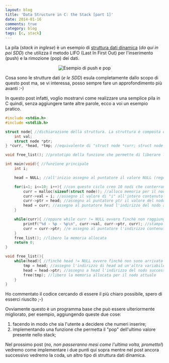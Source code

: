 ```yaml
---
layout: blog
title: 'Data Structure in C: the Stack [part 1]'
date: 2014-01-16
comments: true
category: blog
tags: [c, stack]
---
```


La pila (_stack in inglese_) è un esempio di [struttura dati dinamica](http://it.wikipedia.org/wiki/Struttura_dati#Strutture_dati_dinamiche) (_da qui in poi SDD_) che utilizza il metodo LIFO (Last In First Out) per l'inserimento (push) e la rimozione (pop) dei dati.

<p align="center">
    <img align="center" src="{{ site.baseurl }}/images/2014/01/Stack.jpg" alt="Esempio di push e pop" />
</p>

Cosa sono le strutture dati (_e le SDD_) esula completamente dallo scopo di questo post ma, se vi interessa, posso sempre fare un approfondimento più avanti :-)

In questo post infatti, voglio mostrarvi come realizzare una semplice pila in C quindi, senza aggiungere tante altre parole, ecco a voi un esempio pratico.

```c
#include <stdio.h>
#include <stdlib.h>

struct node{ //dichiarazione della struttura. La struttura è composta da un numero intero e da un puntatore ad una struttura di tipo node (rappresenta il "nodo successivo").
	int val;
	struct node *ptr;
} *curr, *head, *tmp; //equivalente di "struct node *curr; struct node *head; struct node *tmp;". Dichiaro quidni 3 puntatori ad una struttura di tipo node

void free_list(); //prototipo della funzione che permette di liberare la memoria allocata

int main(void){ //funzione principale
	int i;

    head = NULL; //all'inizio assegno al puntatore il valore NULL (regole di buona programmazione)

	for(i=1; i<=10; i++){ //con questo ciclo creo 10 nodi che conterrano i valori 1,2,3...10
		curr = malloc(sizeof(struct node)); //alloco memoria per il nodo
		curr->val = i; //assegno il valore di "i" all'intero contenuto nella struttura
		curr->ptr = head; //assegno al puntatore ptr il valore del nodo precedentemente creato
		head = curr; //assegno al puntatore head l'indirizzo del nodo attuale (testa della pila)
	}

	while(curr){ //oppure while curr != NULL ovvero finchè non raggiungo il fondo dello stack
		printf("%d - %p - %p\n", curr->val, curr->ptr, curr); //stampo a schermo il valore dei vari interi
		curr = curr->ptr; //e assegno al puntatore l'indirizzo contenuto in ptr (ovvero quello del nodo successivo)
	}
	free_list(); //libero la memoria allocata
	return 0;
}

void free_list(){
	while(head){ //finchè head != NULL ovvero finchè non sono arrivato in fondo allo stack
		tmp = head; //assegno l'indirizzo di head ad un'altra variabile
		head = head->ptr; //assegno a head l'indirizzo del nodo successivo
		free(tmp); //libero la memoria allocata per il nodo attuale
	}
}
```

Ho commentato il codice cercando di essere il più chiaro possibile, spero di esserci riuscito ;-)

Ovviamente questo è un programma base che può essere ulteriormente migliorato, per esempio, aggiungendo queste due cose:

  1. facendo in modo che sia l'utente a decidere che numeri inserire;	
  2. implementando una funzione che permetta il "pop" dell'ultimo valore presente nello stack;

Nel prossimo post (_no, non passeranno mesi come l'ultima volta, prometto!_) vedremo come implementare i due punti qui sopra mentre nel post ancora successivo vedremo la coda, un altro tipo di struttura dati dinamica.
